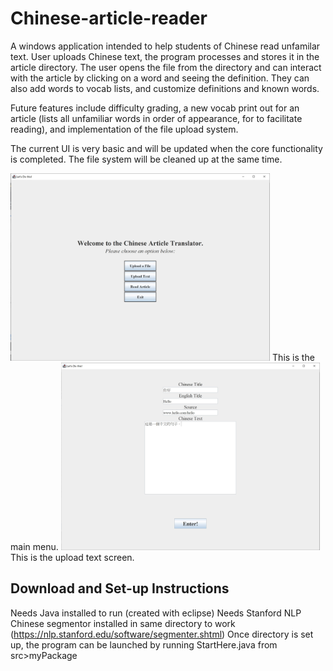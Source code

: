 # Chinese-article-reader

A windows application intended to help students of Chinese read unfamilar text. User uploads Chinese text, the program processes and stores it in the article directory. The user opens the file from the directory and can interact with the article by clicking on a word and seeing the definition. They can also add words to vocab lists, and customize definitions and known words.

Future features include difficulty grading, a new vocab print out for an article (lists all unfamiliar words in order of appearance, for to facilitate reading), and implementation of the file upload system.

The current UI is very basic and will be updated when the core functionality is completed. The file system will be cleaned up at the same time.

<img src="https://github.com/DorotheaF/Chinese-article-reader/blob/master/ArticleMain.JPG" height="300">
This is the main menu.


<img src="https://github.com/DorotheaF/Chinese-article-reader/blob/master/ArticleUpload.JPG" height="300">
This is the upload text screen.

## Download and Set-up Instructions
Needs Java installed to run (created with eclipse)
Needs Stanford NLP Chinese segmentor installed in same directory to work (https://nlp.stanford.edu/software/segmenter.shtml) 
Once directory is set up, the program can be launched by running StartHere.java from src>myPackage
